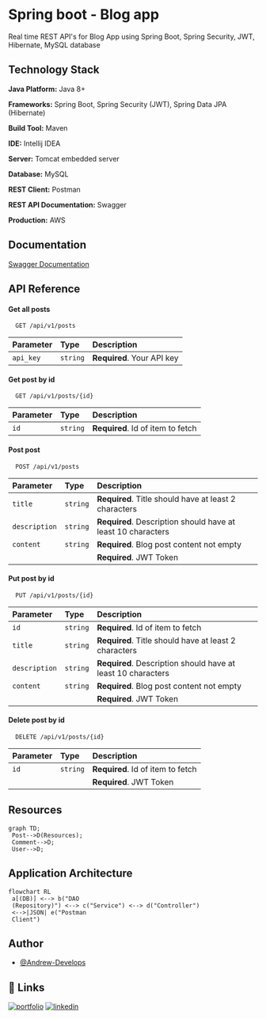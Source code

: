 
# Spring boot - Blog app

Real time REST API's for Blog App using Spring Boot, Spring Security, JWT, Hibernate, MySQL database


## Technology Stack

**Java Platform:** Java 8+

**Frameworks:** Spring Boot, Spring Security (JWT), Spring Data JPA (Hibernate)

**Build Tool:** Maven

**IDE:** Intellij IDEA

**Server:** Tomcat embedded server

**Database:** MySQL

**REST Client:** Postman

**REST API Documentation:** Swagger

**Production:** AWS
## Documentation

[Swagger Documentation](http://springbootblogapp-env.eba-k34dcz2t.eu-west-2.elasticbeanstalk.com/swagger-ui/index.html#/)

## API Reference

#### Get all posts

```http
  GET /api/v1/posts
```

| Parameter | Type     | Description                |
| :-------- | :------- | :------------------------- |
| `api_key` | `string` | **Required**. Your API key |

#### Get post by id

```http
  GET /api/v1/posts/{id}
```

| Parameter | Type     | Description                       |
| :-------- | :------- | :-------------------------------- |
| `id`      | `string` | **Required**. Id of item to fetch |

#### Post post
```http
  POST /api/v1/posts
```

| Parameter | Type     | Description                       |
| :-------- | :------- | :-------------------------------- |
| `title`      | `string` | **Required**. Title should have at least 2 characters |
| `description`      | `string` | **Required**. Description should have at least 10 characters |
| `content`      | `string` | **Required**. Blog post content not empty |
|       | | **Required**. JWT Token  |

#### Put post by id

```http
  PUT /api/v1/posts/{id}
```

| Parameter | Type     | Description                       |
| :-------- | :------- | :-------------------------------- |
| `id`      | `string` | **Required**. Id of item to fetch |
| `title`      | `string` | **Required**. Title should have at least 2 characters |
| `description`      | `string` | **Required**. Description should have at least 10 characters |
| `content`      | `string` | **Required**. Blog post content not empty |
|       | | **Required**. JWT Token  |

#### Delete post by id

```http
  DELETE /api/v1/posts/{id}
```

| Parameter | Type     | Description                       |
| :-------- | :------- | :-------------------------------- |
| `id`      | `string` | **Required**. Id of item to fetch |
|       | | **Required**. JWT Token  |



## Resources

```mermaid
graph TD;  
 Post-->D(Resources);  
 Comment-->D;  
 User-->D;  
```
## Application Architecture

```mermaid
flowchart RL
 a[(DB)] <--> b("DAO 
 (Repository)") <--> c("Service") <--> d("Controller")
 <-->|JSON| e("Postman 
 Client")
```

## Author

- [@Andrew-Develops](https://github.com/Andrew-Develops)


## 🔗 Links
[![portfolio](https://img.shields.io/badge/my_portfolio-000?style=for-the-badge&logo=ko-fi&logoColor=white)](https://github.com/Andrew-Develops/JavaProjects)
[![linkedin](https://img.shields.io/badge/linkedin-0A66C2?style=for-the-badge&logo=linkedin&logoColor=white)](https://www.linkedin.com/in/cosminfuica/)
